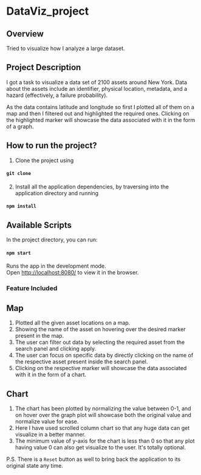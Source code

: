 # DataViz_project

## Overview
Tried to visualize how I analyze a large dataset.

## Project Description
I got a task to visualize a data set of 2100 assets around New York. Data about the assets include an identifier, physical location, metadata, and a hazard (effectively, a failure probability).

As the data contains latitude and longitude so first I plotted all of them on a map and then I filtered out and highlighted the required ones. Clicking on the highlighted marker will showcase the data associated with it in the form of a graph.

## How to run the project?

1) Clone the project using 
#### `git clone`

2) Install all the application dependencies, by traversing into the application directory and running
#### `npm install`

## Available Scripts

In the project directory, you can run:

#### `npm start`

Runs the app in the development mode.<br>
Open [http://localhost:8080/](http://localhost:8080) to view it in the browser.

### Feature Included

## Map
1) Plotted all the given asset locations on a map.
2) Showing the name of the asset on hovering over the desired marker present in the map.
3) The user can filter out data by selecting the required asset from the search panel and clicking apply.
4) The user can focus on specific data by directly clicking on the name of the respective asset present inside the search panel.
5) Clicking on the respective marker will showcase the data associated with it in the form of a chart.

## Chart
1) The chart has been plotted by normalizing the value between 0-1, and on hover over the graph plot will showcase both the original value and normalize value for ease.
2) Here I have used scrolled column chart so that any huge data can get visualize in a better manner.
3) The minimum value of y-axis for the chart is less than 0 so that any plot having value 0 can also get visualize to the user. It's totally optional. 

P.S. There is a `Reset` button as well to bring back the application to its original state any time.
